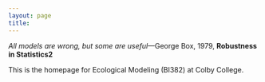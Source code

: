 ```yaml
---
layout: page
title:
---
```


*All models are wrong, but some are useful*&mdash;George Box, 1979, **Robustness in Statistics2**

This is the homepage for Ecological Modeling (BI382) at Colby College.